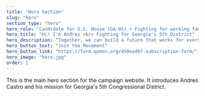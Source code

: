 ```yaml
---
title: "Hero Section"
slug: "hero"
section_type: "hero"
hero_role: "Candidate for U.S. House (GA-05) ∙ Fighting for working families, affordable housing, and economic dignity"
hero_title: "Hi! I'm Andres <br> Fighting for Georgia's 5th District"
hero_description: "Together, we can build a future that works for everyone—where equity, justice, and opportunity are more than promises, they're realities. Let's create meaningful change for Georgia's working families."
hero_button_text: "Join the Movement"
hero_button_link: "https://form.qomon.org/450eadb7-subscription-form/"
hero_image: "hero.jpg"
order: 1
---
```


This is the main hero section for the campaign website. It introduces Andres Castro and his mission for Georgia's 5th Congressional District. 